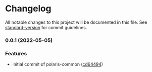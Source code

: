 # Changelog

All notable changes to this project will be documented in this file. See [standard-version](https://github.com/conventional-changelog/standard-version) for commit guidelines.

### 0.0.1 (2022-05-05)


### Features

* initial commit of polaris-common ([cd64494](https://github.com/strapify/polaris-common/commit/cd64494489ab1f6e458828c730fded37a2a5f571))
